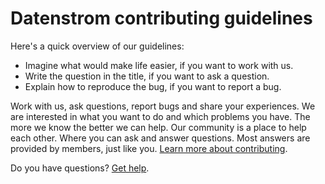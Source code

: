 # Datenstrom contributing guidelines

Here's a quick overview of our guidelines:

- Imagine what would make life easier, if you want to work with us.
- Write the question in the title, if you want to ask a question.
- Explain how to reproduce the bug, if you want to report a bug.

Work with us, ask questions, report bugs and share your experiences. We are interested in what you want to do and which problems you have. The more we know the better we can help. Our community is a place to help each other. Where you can ask and answer questions. Most answers are provided by members, just like you. [Learn more about contributing](https://datenstrom.se/yellow/help/contributing-guidelines).

Do you have questions? [Get help](https://datenstrom.se/yellow/help/).
